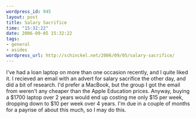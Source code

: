 ```yaml
--- 
wordpress_id: 945
layout: post
title: Salary Sacrifice
time: "15:32:22"
date: 2006-09-05 15:32:22
tags: 
- general
- asides
wordpress_url: http://schinckel.net/2006/09/05/salary-sacrifice/
---
```

I've had a loan laptop on more than one occasion recently, and I quite liked it. I recieved an email with an advert for salary sacrifice the other day, and did a bit of research. I'd prefer a MacBook, but the group I got the email from weren't any cheaper than the Apple Education prices. Anyway, buying a $1700 laptop over 2 years would end up costing me only $15 per week, dropping down to $10 per week over 4 years. I'm due in a couple of months for a payrise of about this much, so I may do this. 
